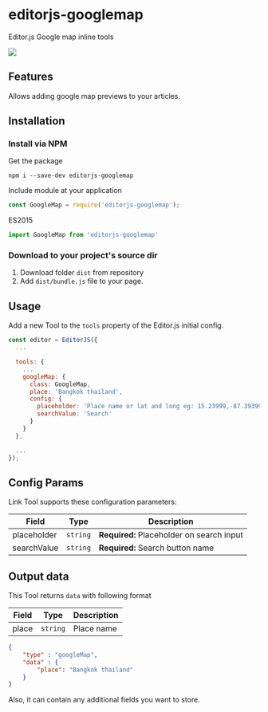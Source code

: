 # editorjs-googlemap
Editor.js Google map inline tools

![](https://badgen.net/badge/Editor.js/v2.0/blue)
## Features

Allows adding google map previews to your articles.

## Installation

### Install via NPM

Get the package

```shell
npm i --save-dev editorjs-googlemap
```

Include module at your application

```javascript
const GoogleMap = require('editorjs-googlemap');
```

ES2015

```javascript
import GoogleMap from 'editorjs-googlemap'
```

### Download to your project's source dir

1. Download folder `dist` from repository
2. Add `dist/bundle.js` file to your page.

## Usage

Add a new Tool to the `tools` property of the Editor.js initial config.

```javascript
const editor = EditorJS({
  ...

  tools: {
    ...
    googleMap: {
      class: GoogleMap,
      place: 'Bangkok thailand',
      config: {
        placeholder: 'Place name or lat and long eg: 15.23999,-87.393993'
        searchValue: 'Search'
      }
    }
  },

  ...
});
```

## Config Params

Link Tool supports these configuration parameters:

| Field    | Type        | Description                                    |
| ---------|-------------|------------------------------------------------|
| placeholder | `string`    | **Required:** Placeholder on search input |
| searchValue | `string`    | **Required:** Search button name |

## Output data

This Tool returns `data` with following format

| Field          | Type      | Description                     |
| -------------- | --------- | ------------------------------- |
| place           | `string`  | Place name             |

```json
{
    "type" : "googleMap",
    "data" : {
        "place": "Bangkok thailand"
    }
}
```

Also, it can contain any additional fields you want to store.